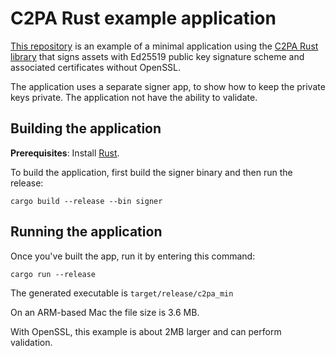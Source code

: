 # C2PA Rust example application

[This repository](https://github.com/contentauth/c2pa-min) is an example of a minimal application using the [C2PA Rust library](https://opensource.contentauthenticity.org/docs/rust-sdk/) that signs assets with Ed25519 public key signature scheme and associated certificates without OpenSSL.

The application uses a separate signer app, to show how to keep the private keys private.
The application not have the ability to validate.

## Building the application

**Prerequisites**: Install [Rust](https://www.rust-lang.org/tools/install).


To build the application, first build the signer binary and then run the release:

```
cargo build --release --bin signer
```

## Running the application

Once you've built the app, run it by entering this command:

```
cargo run --release
```

The generated executable is `target/release/c2pa_min`

On an ARM-based Mac the file size is 3.6 MB.

With OpenSSL, this example is about 2MB larger and can perform validation.


